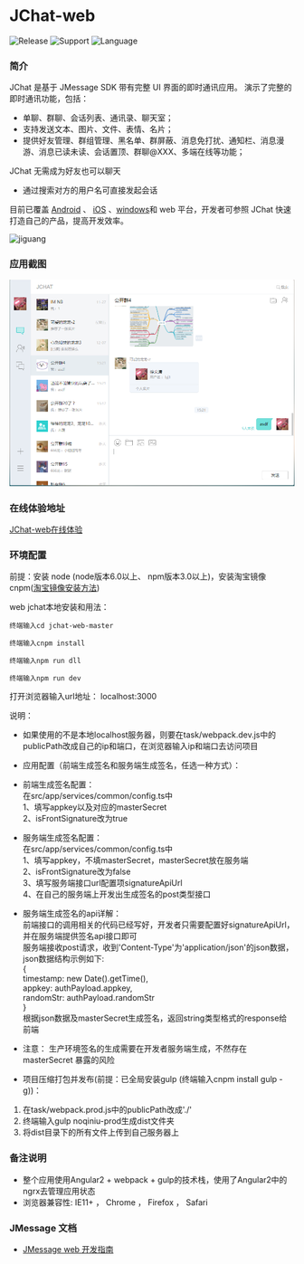 # JChat-web
![Release](https://img.shields.io/badge/release-1.2.0-blue.svg?style=flat)
![Support](https://img.shields.io/badge/support-IE11+-blue.svg?style=flat)
![Language](http://img.shields.io/badge/language-Angular2-brightgreen.svg?style=flat)

		
### 简介

JChat 是基于 JMessage SDK 带有完整 UI 界面的即时通讯应用。 演示了完整的即时通讯功能，包括：

* 单聊、群聊、会话列表、通讯录、聊天室；
* 支持发送文本、图片、文件、表情、名片；
* 提供好友管理、群组管理、黑名单、群屏蔽、消息免打扰、通知栏、消息漫游、消息已读未读、会话置顶、群聊@XXX、多端在线等功能；

JChat 无需成为好友也可以聊天

* 通过搜索对方的用户名可直接发起会话

目前已覆盖 [Android](https://github.com/jpush/jchat-android) 、 [iOS](https://github.com/jpush/jchat-swift) 、[windows](https://github.com/jpush/jchat-windows)和 web 平台，开发者可参照 JChat 快速打造自己的产品，提高开发效率。

![jiguang](./screenshot/webjchat.gif)

### 应用截图

![jiguang](./screenshot/webjchat2.png)

### 在线体验地址

[JChat-web在线体验](https://jchat.im.jiguang.cn/#/login)

### 环境配置

前提：安装 node (node版本6.0以上、 npm版本3.0以上)，安装淘宝镜像cnpm([淘宝镜像安装方法](http://npm.taobao.org/))

web jchat本地安装和用法：
```
终端输入cd jchat-web-master
```
```
终端输入cnpm install
```
```
终端输入npm run dll
```
```
终端输入npm run dev
```
打开浏览器输入url地址：
localhost:3000

说明：
* 如果使用的不是本地localhost服务器，则要在task/webpack.dev.js中的publicPath改成自己的ip和端口，在浏览器输入ip和端口去访问项目

* 应用配置（前端生成签名和服务端生成签名，任选一种方式）：<br />
* 前端生成签名配置：<br />
在src/app/services/common/config.ts中<br />
1、填写appkey以及对应的masterSecret<br />
2、isFrontSignature改为true<br />

* 服务端生成签名配置：<br />
在src/app/services/common/config.ts中<br />
1、填写appkey，不填masterSecret，masterSecret放在服务端<br />
2、isFrontSignature改为false<br />
3、填写服务端接口url配置项signatureApiUrl<br />
4、在自己的服务端上开发出生成签名的post类型接口<br />

* 服务端生成签名的api详解：<br />
前端接口的调用相关的代码已经写好，开发者只需要配置好signatureApiUrl，并在服务端提供签名api接口即可<br />
服务端接收post请求，收到'Content-Type'为'application/json'的json数据，json数据结构示例如下:<br />
{  
  timestamp: new Date().getTime(),  
  appkey: authPayload.appkey,  
  randomStr: authPayload.randomStr  
}  
根据json数据及masterSecret生成签名，返回string类型格式的response给前端<br />

* 注意：
生产环境签名的生成需要在开发者服务端生成，不然存在 masterSecret 暴露的风险<br />

* 项目压缩打包并发布(前提：已全局安装gulp (终端输入cnpm install gulp -g))：

1. 在task/webpack.prod.js中的publicPath改成'./'
2. 终端输入gulp noqiniu-prod生成dist文件夹
3. 将dist目录下的所有文件上传到自己服务器上

### 备注说明

* 整个应用使用Angular2 + webpack + gulp的技术栈，使用了Angular2中的ngrx去管理应用状态
* 浏览器兼容性: IE11+ ， Chrome ， Firefox ， Safari

### JMessage 文档

* [JMessage web 开发指南](https://docs.jiguang.cn/jmessage/client/im_sdk_js_v2/)